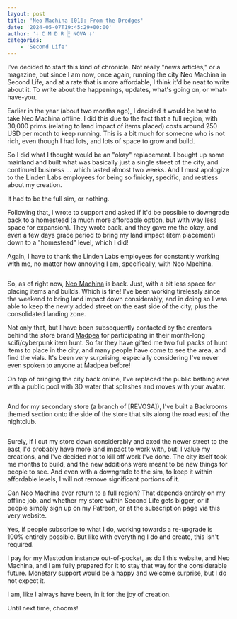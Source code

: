 ```yaml
---
layout: post
title: 'Neo Machina [01]: From the Dredges'
date: '2024-05-07T19:45:29+00:00'
author: '𐕣 C M D R ░ NOVA 𐕣'
categories:
    - 'Second Life'
---
```


<!-- wp:paragraph -->
<p>I've decided to start this kind of chronicle. Not really "news articles," or a magazine, but since I am now, once again, running the city Neo Machina in Second Life, and at a rate that is more affordable, I think it'd be neat to write about it. To write about the happenings, updates, what's going on, or what-have-you.</p>
<!-- /wp:paragraph -->

<!-- wp:paragraph -->
<p>Earlier in the year (about two months ago), I decided it would be best to take Neo Machina offline. I did this due to the fact that a full region, with 30,000 prims (relating to land impact of items placed) costs around 250 USD per month to keep running. This is a bit much for someone who is not rich, even though I had lots, and lots of space to grow and build.</p>
<!-- /wp:paragraph -->

<!-- wp:paragraph -->
<p>So I did what I thought would be an "okay" replacement. I bought up some mainland and built what was basically just a single street of the city, and continued business ... which lasted almost two weeks. And I must apologize to the Linden Labs employees for being so finicky, specific, and restless about my creation.</p>
<!-- /wp:paragraph -->

<!-- wp:paragraph -->
<p>It had to be the full sim, or nothing.</p>
<!-- /wp:paragraph -->

<!-- wp:paragraph -->
<p>Following that, I wrote to support and asked if it'd be possible to downgrade back to a homestead (a much more affordable option, but with way less space for expansion). They wrote back, and they gave me the okay, and <em>even</em> a few days grace period to bring my land impact (item placement) down to a "homestead" level, which I did!</p>
<!-- /wp:paragraph -->

<!-- wp:paragraph -->
<p>Again, I have to thank the Linden Labs employees for constantly working with me, no matter how annoying I am, specifically, with Neo Machina.</p>
<!-- /wp:paragraph -->

<!-- wp:image {"id":1330,"sizeSlug":"large","linkDestination":"none"} -->
<figure class="wp-block-image size-large"><img src="https://cmdr-nova.online/wp-content/uploads/2024/05/image-1-1024x478.png" alt="" class="wp-image-1330"/></figure>
<!-- /wp:image -->

<!-- wp:paragraph -->
<p>So, as of right now, <a href="http://maps.secondlife.com/secondlife/Neo%20Machina/12/122/1501" target="_blank" rel="noreferrer noopener">Neo Machina</a> is back. Just, with a bit less space for placing items and builds. Which is fine! I've been working tirelessly since the weekend to bring land impact down considerably, and in doing so I was able to keep the newly added street on the east side of the city, plus the consolidated landing zone.</p>
<!-- /wp:paragraph -->

<!-- wp:paragraph -->
<p>Not only that, but I have been subsequently contacted by the creators behind the store brand <a href="https://marketplace.secondlife.com/en-US/stores/101837" target="_blank" rel="noreferrer noopener">Madpea</a> for participating in their month-long scifi/cyberpunk item hunt. So far they have gifted me two full packs of hunt items to place in the city, and many people have come to see the area, and find the vials. It's been very surprising, especially considering I've never even spoken to anyone at Madpea before!</p>
<!-- /wp:paragraph -->

<!-- wp:paragraph -->
<p>On top of bringing the city back online, I've replaced the public bathing area with a public pool with 3D water that splashes and moves with your avatar.</p>
<!-- /wp:paragraph -->

<!-- wp:image {"id":1331,"sizeSlug":"full","linkDestination":"none"} -->
<figure class="wp-block-image size-full"><img src="https://cmdr-nova.online/wp-content/uploads/2024/05/image-2.png" alt="" class="wp-image-1331"/></figure>
<!-- /wp:image -->

<!-- wp:paragraph -->
<p>And for my secondary store (a branch of [REVOSA]), I've built a Backrooms themed section onto the side of the store that sits along the road east of the nightclub.</p>
<!-- /wp:paragraph -->

<!-- wp:image {"id":1332,"sizeSlug":"full","linkDestination":"none"} -->
<figure class="wp-block-image size-full"><img src="https://cmdr-nova.online/wp-content/uploads/2024/05/image-3.png" alt="" class="wp-image-1332"/></figure>
<!-- /wp:image -->

<!-- wp:paragraph -->
<p>Surely, if I cut my store down considerably and axed the newer street to the east, I'd probably have more land impact to work with, but! I value my creations, and I've decided not to kill off work I've done. The city itself took me months to build, and the new additions were meant to be new things for people to see. And even with a downgrade to the sim, to keep it within affordable levels, I will not remove significant portions of it.</p>
<!-- /wp:paragraph -->

<!-- wp:paragraph -->
<p>Can Neo Machina ever return to a full region? That depends entirely on my offline job, and whether my store within Second Life gets bigger, or if people simply sign up on my Patreon, or at the subscription page via this very website.</p>
<!-- /wp:paragraph -->

<!-- wp:paragraph -->
<p>Yes, if people subscribe to what I do, working towards a re-upgrade is 100% entirely possible. But like with everything I do and create, this isn't required.</p>
<!-- /wp:paragraph -->

<!-- wp:paragraph -->
<p>I pay for my Mastodon instance out-of-pocket, as do I this website, and Neo Machina, and I am fully prepared for it to stay that way for the considerable future. Monetary support would be a happy and welcome surprise, but I do not expect it.</p>
<!-- /wp:paragraph -->

<!-- wp:paragraph -->
<p>I am, like I always have been, in it for the joy of creation.</p>
<!-- /wp:paragraph -->

<!-- wp:paragraph -->
<p>Until next time, chooms!</p>
<!-- /wp:paragraph -->
